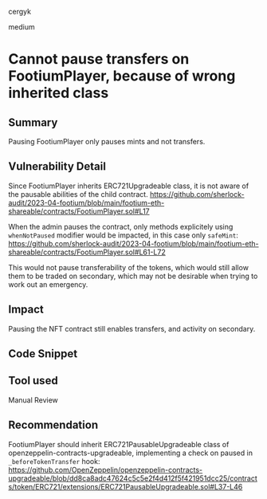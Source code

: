 cergyk

medium

# Cannot pause transfers on FootiumPlayer, because of wrong inherited class

## Summary
Pausing FootiumPlayer only pauses mints and not transfers.

## Vulnerability Detail
Since FootiumPlayer inherits ERC721Upgradeable class, it is not aware of the pausable abilities of the child contract.
https://github.com/sherlock-audit/2023-04-footium/blob/main/footium-eth-shareable/contracts/FootiumPlayer.sol#L17

When the admin pauses the contract, only methods explicitely using `whenNotPaused` modifier would be impacted, in this case only `safeMint`:
https://github.com/sherlock-audit/2023-04-footium/blob/main/footium-eth-shareable/contracts/FootiumPlayer.sol#L61-L72

This would not pause transferability of the tokens, which would still allow them to be traded on secondary, which may not be desirable when trying to work out an emergency.

## Impact
Pausing the NFT contract still enables transfers, and activity on secondary.

## Code Snippet

## Tool used
Manual Review

## Recommendation
FootiumPlayer should inherit ERC721PausableUpgradeable class of openzeppelin-contracts-upgradeable, implementing a check on paused in `_beforeTokenTransfer` hook:
https://github.com/OpenZeppelin/openzeppelin-contracts-upgradeable/blob/dd8ca8adc47624c5c5e2f4d412f5f421951dcc25/contracts/token/ERC721/extensions/ERC721PausableUpgradeable.sol#L37-L46